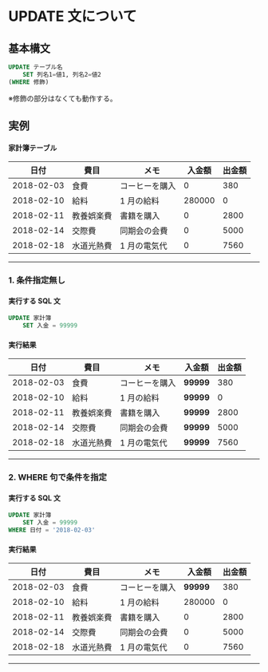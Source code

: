 # UPDATE 文について

## 基本構文

```sql
UPDATE テーブル名
    SET 列名1=値1, 列名2=値2
(WHERE 修飾)
```

※修飾の部分はなくても動作する。

## 実例

#### 家計簿テーブル

| 日付       | 費目       | 　メモ         | 入金額 | 出金額 |
| ---------- | ---------- | -------------- | ------ | ------ |
| 2018-02-03 | 食費       | コーヒーを購入 | 0      | 380    |
| 2018-02-10 | 給料       | 1 月の給料     | 280000 | 0      |
| 2018-02-11 | 教養娯楽費 | 書籍を購入     | 0      | 2800   |
| 2018-02-14 | 交際費     | 同期会の会費   | 0      | 5000   |
| 2018-02-18 | 水道光熱費 | 1 月の電気代   | 0      | 7560   |

---

### 1. 条件指定無し

#### 実行する SQL 文

```sql
UPDATE 家計簿
    SET 入金 = 99999
```

#### 実行結果

| 日付       | 費目       | 　メモ         | 入金額    | 出金額 |
| ---------- | ---------- | -------------- | --------- | ------ |
| 2018-02-03 | 食費       | コーヒーを購入 | **99999** | 380    |
| 2018-02-10 | 給料       | 1 月の給料     | **99999** | 0      |
| 2018-02-11 | 教養娯楽費 | 書籍を購入     | **99999** | 2800   |
| 2018-02-14 | 交際費     | 同期会の会費   | **99999** | 5000   |
| 2018-02-18 | 水道光熱費 | 1 月の電気代   | **99999** | 7560   |

---

### 2. WHERE 句で条件を指定

#### 実行する SQL 文

```sql
UPDATE 家計簿
    SET 入金 = 99999
WHERE 日付 = '2018-02-03'
```

#### 実行結果

| 日付       | 費目       | 　メモ         | 入金額    | 出金額 |
| ---------- | ---------- | -------------- | --------- | ------ |
| 2018-02-03 | 食費       | コーヒーを購入 | **99999** | 380    |
| 2018-02-10 | 給料       | 1 月の給料     | 280000    | 0      |
| 2018-02-11 | 教養娯楽費 | 書籍を購入     | 0         | 2800   |
| 2018-02-14 | 交際費     | 同期会の会費   | 0         | 5000   |
| 2018-02-18 | 水道光熱費 | 1 月の電気代   | 0         | 7560   |

---
